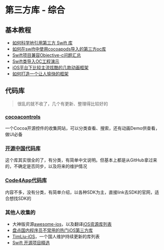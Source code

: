 # 第三方库 - 综合
## 基本教程
- [如何科学地引用第三方 Swift 库][1]
- [如何在swift中使用cocoapods导入的第三方oc库][2]
- [Swift项目兼容Objective-c问题汇总][3]
- [Swift类导入OC工程演示][4]
- [iOS平台下比较主流炫酷的几款动画框架][5]
- [如何打造一个让人愉快的框架][6]

## 代码库
> 很乱的就不收了，几个有更新、整理得比较好的

### [cocoacontrols][7]
一个Cocoa开源控件的收集网站，可以分类查看、搜索，还有动画Demo供查看，做UI必备
### [开源中国代码库][8]
这个库其实很全的了，有分类，有简单中文说明。但基本上都是从GitHub拿过来的，不确定是否同步，以及将来的维护情况
### [Code4App代码库][9]
内容不多，没有分类，有简单介绍，以各种SDK为主，直接link去SDK的官网，适合想找SDK的
### 其他人收集的
- 大神版资源[awesome-ios][10]，以及翻译[iOS资源库列表][11]
- [盘点国内程序员不常用的热门iOS第三方库][12]
- [TimLiu-iOS][13]，一个国人维护持续更新的库列表
- [Swift 开源项目精选][14]



[1]:	http://www.cocoachina.com/cms/wap.php?action=article&id=9201
[2]:	http://www.itnose.net/detail/6121925.html "如何在swift中使用cocoapods导入的第三方oc库"
[3]:	http://www.bubuko.com/infodetail-846370.html
[4]:	http://my.oschina.net/u/1418722/blog/275363
[5]:	https://github.com/sxyx2008/awesome-ios-animation
[6]:	http://onevcat.com/2016/01/create-framework/ "如何打造一个让人愉快的框架"
[7]:	https://www.cocoacontrols.com/
[8]:	http://www.oschina.net/ios/codingList
[9]:	http://code4app.com/resource#develop-class-library
[10]:	https://github.com/vsouza/awesome-ios "awesome-ios"
[11]:	http://app.memect.com/doc/ios.html#awesome-android "iOS资源库列表"
[12]:	http://segmentfault.com/a/1190000003849085 "盘点国内程序员不常用的热门iOS第三方库:看完,还敢自称”精通iOS开发”吗?"
[13]:	https://github.com/Tim9Liu9/TimLiu-iOS "TimLiu-iOS"
[14]:	https://github.com/ipader/SwiftGuide/blob/master/Featured.md